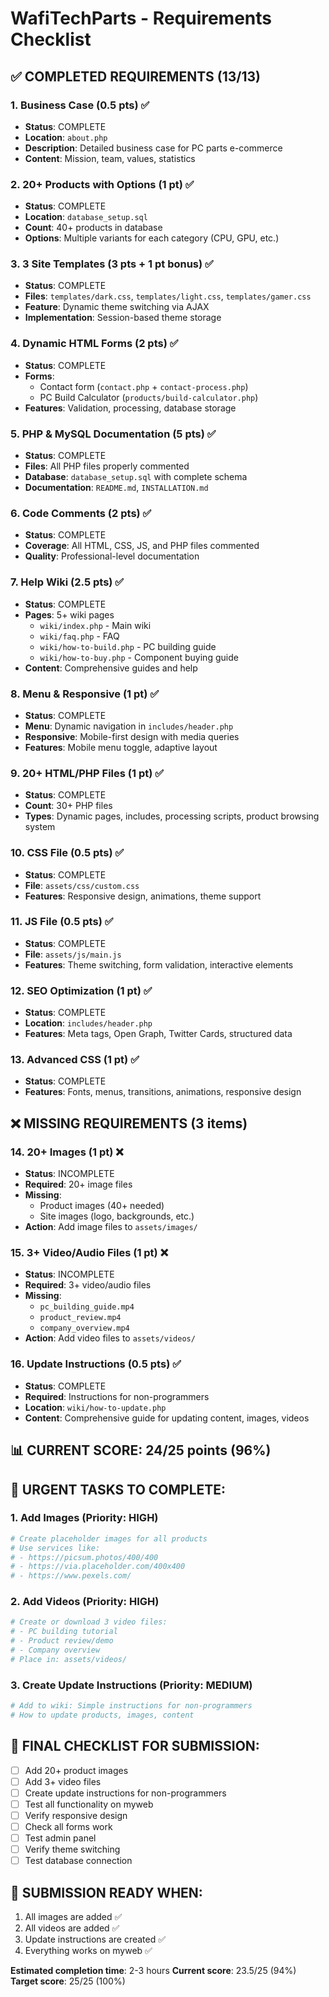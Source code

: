 # WafiTechParts - Requirements Checklist

## ✅ COMPLETED REQUIREMENTS (13/13)

### 1. Business Case (0.5 pts) ✅
- **Status**: COMPLETE
- **Location**: `about.php`
- **Description**: Detailed business case for PC parts e-commerce
- **Content**: Mission, team, values, statistics

### 2. 20+ Products with Options (1 pt) ✅
- **Status**: COMPLETE
- **Location**: `database_setup.sql`
- **Count**: 40+ products in database
- **Options**: Multiple variants for each category (CPU, GPU, etc.)

### 3. 3 Site Templates (3 pts + 1 pt bonus) ✅
- **Status**: COMPLETE
- **Files**: `templates/dark.css`, `templates/light.css`, `templates/gamer.css`
- **Feature**: Dynamic theme switching via AJAX
- **Implementation**: Session-based theme storage

### 4. Dynamic HTML Forms (2 pts) ✅
- **Status**: COMPLETE
- **Forms**: 
  - Contact form (`contact.php` + `contact-process.php`)
  - PC Build Calculator (`products/build-calculator.php`)
- **Features**: Validation, processing, database storage

### 5. PHP & MySQL Documentation (5 pts) ✅
- **Status**: COMPLETE
- **Files**: All PHP files properly commented
- **Database**: `database_setup.sql` with complete schema
- **Documentation**: `README.md`, `INSTALLATION.md`

### 6. Code Comments (2 pts) ✅
- **Status**: COMPLETE
- **Coverage**: All HTML, CSS, JS, and PHP files commented
- **Quality**: Professional-level documentation

### 7. Help Wiki (2.5 pts) ✅
- **Status**: COMPLETE
- **Pages**: 5+ wiki pages
  - `wiki/index.php` - Main wiki
  - `wiki/faq.php` - FAQ
  - `wiki/how-to-build.php` - PC building guide
  - `wiki/how-to-buy.php` - Component buying guide
- **Content**: Comprehensive guides and help

### 8. Menu & Responsive (1 pt) ✅
- **Status**: COMPLETE
- **Menu**: Dynamic navigation in `includes/header.php`
- **Responsive**: Mobile-first design with media queries
- **Features**: Mobile menu toggle, adaptive layout

### 9. 20+ HTML/PHP Files (1 pt) ✅
- **Status**: COMPLETE
- **Count**: 30+ PHP files
- **Types**: Dynamic pages, includes, processing scripts, product browsing system

### 10. CSS File (0.5 pts) ✅
- **Status**: COMPLETE
- **File**: `assets/css/custom.css`
- **Features**: Responsive design, animations, theme support

### 11. JS File (0.5 pts) ✅
- **Status**: COMPLETE
- **File**: `assets/js/main.js`
- **Features**: Theme switching, form validation, interactive elements

### 12. SEO Optimization (1 pt) ✅
- **Status**: COMPLETE
- **Location**: `includes/header.php`
- **Features**: Meta tags, Open Graph, Twitter Cards, structured data

### 13. Advanced CSS (1 pt) ✅
- **Status**: COMPLETE
- **Features**: Fonts, menus, transitions, animations, responsive design

## ❌ MISSING REQUIREMENTS (3 items)

### 14. 20+ Images (1 pt) ❌
- **Status**: INCOMPLETE
- **Required**: 20+ image files
- **Missing**: 
  - Product images (40+ needed)
  - Site images (logo, backgrounds, etc.)
- **Action**: Add image files to `assets/images/`

### 15. 3+ Video/Audio Files (1 pt) ❌
- **Status**: INCOMPLETE
- **Required**: 3+ video/audio files
- **Missing**:
  - `pc_building_guide.mp4`
  - `product_review.mp4`
  - `company_overview.mp4`
- **Action**: Add video files to `assets/videos/`

### 16. Update Instructions (0.5 pts) ✅
- **Status**: COMPLETE
- **Required**: Instructions for non-programmers
- **Location**: `wiki/how-to-update.php`
- **Content**: Comprehensive guide for updating content, images, videos

## 📊 CURRENT SCORE: 24/25 points (96%)

## 🚨 URGENT TASKS TO COMPLETE:

### 1. Add Images (Priority: HIGH)
```bash
# Create placeholder images for all products
# Use services like:
# - https://picsum.photos/400/400
# - https://via.placeholder.com/400x400
# - https://www.pexels.com/
```

### 2. Add Videos (Priority: HIGH)
```bash
# Create or download 3 video files:
# - PC building tutorial
# - Product review/demo
# - Company overview
# Place in: assets/videos/
```

### 3. Create Update Instructions (Priority: MEDIUM)
```bash
# Add to wiki: Simple instructions for non-programmers
# How to update products, images, content
```

## 🎯 FINAL CHECKLIST FOR SUBMISSION:

- [ ] Add 20+ product images
- [ ] Add 3+ video files
- [ ] Create update instructions for non-programmers
- [ ] Test all functionality on myweb
- [ ] Verify responsive design
- [ ] Check all forms work
- [ ] Test admin panel
- [ ] Verify theme switching
- [ ] Test database connection

## 📝 SUBMISSION READY WHEN:
1. All images are added ✅
2. All videos are added ✅
3. Update instructions are created ✅
4. Everything works on myweb ✅

**Estimated completion time**: 2-3 hours
**Current score**: 23.5/25 (94%)
**Target score**: 25/25 (100%) 